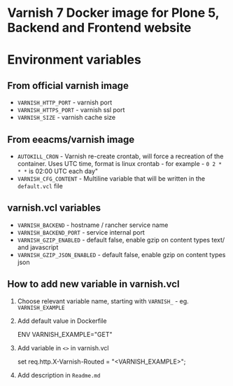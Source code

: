 # Varnish 7 Docker image for Plone 5, Backend and Frontend website

# Environment variables

## From official varnish image

* `VARNISH_HTTP_PORT` - varnish port
* `VARNISH_HTTPS_PORT` - varnish ssl port
* `VARNISH_SIZE` - varnish cache size

## From eeacms/varnish image

* `AUTOKILL_CRON` - Varnish re-create crontab, will force a recreation of the container. Uses UTC time, format is linux crontab - for example -  `0 2 * * *` is 02:00 UTC each day" 
* `VARNISH_CFG_CONTENT` - Multiline variable that will be written in the `default.vcl` file

## varnish.vcl variables

* `VARNISH_BACKEND` - hostname / rancher service name
* `VARNISH_BACKEND_PORT` - service internal port
* `VARNISH_GZIP_ENABLED` - default false, enable gzip on content types text/ and javascript
* `VARNISH_GZIP_JSON_ENABLED` - default false, enable gzip on content types json

## How to add new variable in varnish.vcl

1. Choose relevant variable name, starting with `VARNISH_` - eg. `VARNISH_EXAMPLE`

2. Add default value in Dockerfile 

      ENV VARNISH_EXAMPLE="GET"

3. Add variable in `<>` in varnish.vcl

      set req.http.X-Varnish-Routed = "<VARNISH_EXAMPLE>";

4. Add description in `Readme.md`
